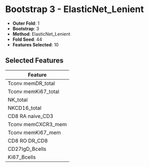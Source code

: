 # Bootstrap 3 - ElasticNet_Lenient

- **Outer Fold**: 1
- **Bootstrap**: 3
- **Method**: ElasticNet_Lenient
- **Fold Seed**: 44
- **Features Selected**: 10

## Selected Features

| Feature |
|---------|
| Tconv memDR_total |
| Tconv memKi67_total |
| NK_total |
| NKCD16_total |
| CD8 RA naive_CD3 |
| Tconv memCXCR3_mem |
| Tconv memKi67_mem |
| CD8 RO DR_CD8 |
| CD27IgD_Bcells |
| Ki67_Bcells |
